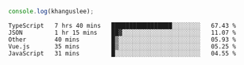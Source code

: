 ```js
console.log(khanguslee);
```

<!--START_SECTION:waka-->
```text
TypeScript   7 hrs 40 mins   █████████████████░░░░░░░░   67.43 % 
JSON         1 hr 15 mins    ██▓░░░░░░░░░░░░░░░░░░░░░░   11.07 % 
Other        40 mins         █▒░░░░░░░░░░░░░░░░░░░░░░░   05.93 % 
Vue.js       35 mins         █▒░░░░░░░░░░░░░░░░░░░░░░░   05.25 % 
JavaScript   31 mins         █░░░░░░░░░░░░░░░░░░░░░░░░   04.55 % 
```
<!--END_SECTION:waka-->

<!--
**khanguslee/khanguslee** is a ✨ _special_ ✨ repository because its `README.md` (this file) appears on your GitHub profile.

Here are some ideas to get you started:

- 🔭 I’m currently working on ...
- 🌱 I’m currently learning ...
- 👯 I’m looking to collaborate on ...
- 🤔 I’m looking for help with ...
- 💬 Ask me about ...
- 📫 How to reach me: ...
- 😄 Pronouns: ...
- ⚡ Fun fact: ...
-->
